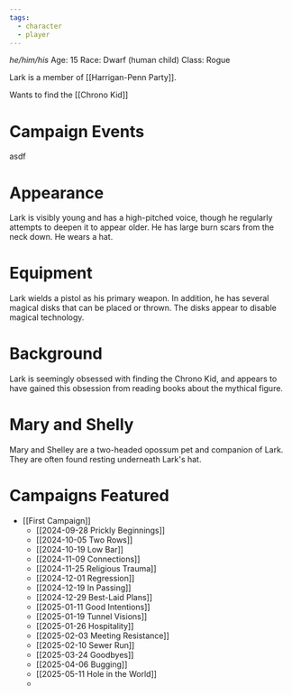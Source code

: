 ```yaml
---
tags:
  - character
  - player
---
```

_he/him/his_
Age: 15
Race: Dwarf (human child)
Class: Rogue

Lark is a member of [[Harrigan-Penn Party]].

Wants to find the [[Chrono Kid]]

# Campaign Events

asdf

# Appearance

Lark is visibly young and has a high-pitched voice, though he regularly attempts to deepen it to appear older. He has large burn scars from the neck down. He wears a hat.

# Equipment

Lark wields a pistol as his primary weapon. In addition, he has several magical disks that can be placed or thrown. The disks appear to disable magical technology.

# Background 

Lark is seemingly obsessed with finding the Chrono Kid, and appears to have gained this obsession from reading books about the mythical figure.

# Mary and Shelly

Mary and Shelley are a two-headed opossum pet and companion of Lark. They are often found resting underneath Lark's hat.

# Campaigns Featured

- [[First Campaign]]
	- [[2024-09-28 Prickly Beginnings]]
	- [[2024-10-05 Two Rows]]
	- [[2024-10-19 Low Bar]]
	- [[2024-11-09 Connections]]
	- [[2024-11-25 Religious Trauma]]
	- [[2024-12-01 Regression]]
	- [[2024-12-19 In Passing]]
	- [[2024-12-29 Best-Laid Plans]]
	- [[2025-01-11 Good Intentions]]
	- [[2025-01-19 Tunnel Visions]]
	- [[2025-01-26 Hospitality]]
	- [[2025-02-03 Meeting Resistance]]
	- [[2025-02-10 Sewer Run]]
	- [[2025-03-24 Goodbyes]]
	- [[2025-04-06 Bugging]]
	- [[2025-05-11 Hole in the World]]
	- 
